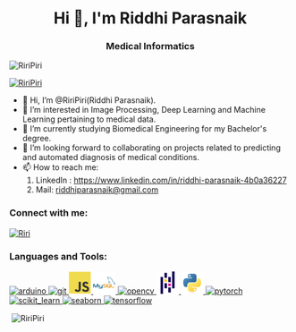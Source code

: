 <!---- 👋 Hi, I’m @RiriPiri(Riddhi Parasnaik).
- 👀 I’m interested in Image Processing, Deep Learning and Machine Learning pertaining to medical data.
- 🌱 I’m currently studying Biomedical Engineering for my Bachelor's degree.
- 💞️ I’m looking forward to collaborating on projects related to predicting and automated diagnosis of medical conditions.
- 📫 How to reach me:
  1. LinkedIn : https://www.linkedin.com/in/riddhi-parasnaik-4b0a36227
  2. Mail: riddhiparasnaik@gmail.com--->

<!---
RiriPiri/RiriPiri is a ✨ special ✨ repository because its `README.md` (this file) appears on your GitHub profile.
You can click the Preview link to take a look at your changes.
--->

<h1 align="center">Hi 👋, I'm Riddhi Parasnaik</h1>
<h3 align="center">Medical Informatics</h3>

<p align="left"> <img src="https://komarev.com/ghpvc/?username=RiriPiri&label=Profile%20views&color=0e75b6&style=flat" alt="RiriPiri" /> </p>

<p align="left"> <a href="https://github.com/ryo-ma/github-profile-trophy"><img src="https://github-profile-trophy.vercel.app/?username=RiriPiri&theme=algolia" alt="RiriPiri" /></a> </p>

<!--https://github-profile-trophy.vercel.app/?username=ryo-ma&theme=algolia-->

- 👋 Hi, I’m @RiriPiri(Riddhi Parasnaik).
- 👀 I’m interested in Image Processing, Deep Learning and Machine Learning pertaining to medical data.
- 🌱 I’m currently studying Biomedical Engineering for my Bachelor's degree.
- 💞️ I’m looking forward to collaborating on projects related to predicting and automated diagnosis of medical conditions.
- 📫 How to reach me:
  1. LinkedIn : https://www.linkedin.com/in/riddhi-parasnaik-4b0a36227
  2. Mail: riddhiparasnaik@gmail.com

<h3 align="left">Connect with me:</h3>
<p align="left">
<a href="https://www.linkedin.com/in/riddhi-parasnaik-4b0a36227" target="blank"><img align="center" src="https://raw.githubusercontent.com/rahuldkjain/github-profile-readme-generator/master/src/images/icons/Social/linked-in-alt.svg" alt="Riri" height="30" width="40" /></a>


<h3 align="left">Languages and Tools:</h3>
<p align="left"> 
  <a href="https://www.arduino.cc/" target="_blank" rel="noreferrer"> <img src="https://cdn.worldvectorlogo.com/logos/arduino-1.svg" alt="arduino" width="40" height="40"/> </a> <a href="https://www.w3schools.com/cpp/" target="_blank" rel="noreferrer"> </a> 
  <a href="https://git-scm.com/" target="_blank" rel="noreferrer"> <img src="https://www.vectorlogo.zone/logos/git-scm/git-scm-icon.svg" alt="git" width="40" height="40"/> </a>  
  <a href="https://developer.mozilla.org/en-US/docs/Web/JavaScript" target="_blank" rel="noreferrer"> <img src="https://raw.githubusercontent.com/devicons/devicon/master/icons/javascript/javascript-original.svg" alt="javascript" width="40" height="40"/> </a> 
  <a href="https://www.mysql.com/" target="_blank" rel="noreferrer"> <img src="https://raw.githubusercontent.com/devicons/devicon/master/icons/mysql/mysql-original-wordmark.svg" alt="mysql" width="40" height="40"/> </a> 
  <a href="https://opencv.org/" target="_blank" rel="noreferrer"> <img src="https://www.vectorlogo.zone/logos/opencv/opencv-icon.svg" alt="opencv" width="40" height="40"/> </a> 
  <a href="https://pandas.pydata.org/" target="_blank" rel="noreferrer"> <img src="https://raw.githubusercontent.com/devicons/devicon/2ae2a900d2f041da66e950e4d48052658d850630/icons/pandas/pandas-original.svg" alt="pandas" width="40" height="40"/> </a> 
  <a href="https://www.python.org" target="_blank" rel="noreferrer"> <img src="https://raw.githubusercontent.com/devicons/devicon/master/icons/python/python-original.svg" alt="python" width="40" height="40"/> </a> 
  <a href="https://pytorch.org/" target="_blank" rel="noreferrer"> <img src="https://www.vectorlogo.zone/logos/pytorch/pytorch-icon.svg" alt="pytorch" width="40" height="40"/> </a> 
  <a href="https://scikit-learn.org/" target="_blank" rel="noreferrer"> <img src="https://upload.wikimedia.org/wikipedia/commons/0/05/Scikit_learn_logo_small.svg" alt="scikit_learn" width="40" height="40"/> </a> 
  <a href="https://seaborn.pydata.org/" target="_blank" rel="noreferrer"> <img src="https://seaborn.pydata.org/_images/logo-mark-lightbg.svg" alt="seaborn" width="40" height="40"/> </a> 
  <a href="https://www.tensorflow.org" target="_blank" rel="noreferrer"> <img src="https://www.vectorlogo.zone/logos/tensorflow/tensorflow-icon.svg" alt="tensorflow" width="40" height="40"/> </a> 
  </p>

<p>&nbsp;<img align="center" src="https://github-readme-stats.vercel.app/api?username=RiriPiri&show_icons=true&locale=en" alt="RiriPiri" /></p>
